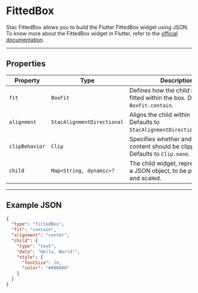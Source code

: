 # FittedBox

Stac FittedBox allows you to build the Flutter FittedBox widget using JSON.
To know more about the FittedBox widget in Flutter, refer to the [official documentation](https://api.flutter.dev/flutter/widgets/FittedBox-class.html).

---

## Properties

| Property       | Type                        | Description                                                                          |
|----------------|-----------------------------|--------------------------------------------------------------------------------------|
| `fit`          | `BoxFit`                    | Defines how the child should be fitted within the box. Defaults to `BoxFit.contain`. |
| `alignment`    | `StacAlignmentDirectional` | Aligns the child within the box. Defaults to `StacAlignmentDirectional.center`.     |
| `clipBehavior` | `Clip`                      | Specifies whether and how the content should be clipped. Defaults to `Clip.none`.    |
| `child`        | `Map<String, dynamic>?`     | The child widget, represented as a JSON object, to be positioned and scaled.         |

---

## Example JSON

```json
{
  "type": "fittedBox",
  "fit": "contain",
  "alignment": "center",
  "child": {
    "type": "text",
    "data": "Hello, World!",
    "style": {
      "fontSize": 20,
      "color": "#000000"
    }
  }
}
```
